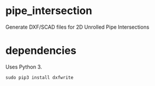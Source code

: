 # pipe_intersection

Generate DXF/SCAD files for 2D Unrolled Pipe Intersections

# dependencies

Uses Python 3.

``` 
sudo pip3 install dxfwrite
```
